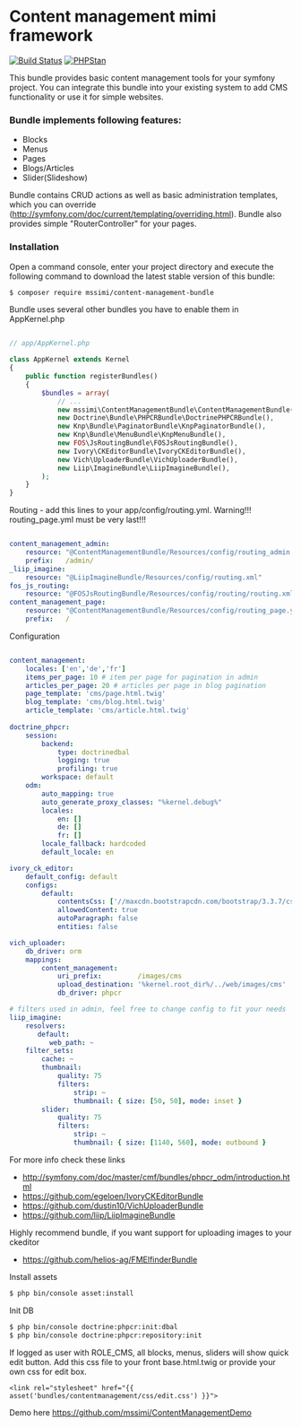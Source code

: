 # Content management mimi framework

[![Build Status](https://travis-ci.org/mssimi/ContentManagementBundle.svg?branch=master)](https://travis-ci.org/mssimi/ContentManagementBundle)
[![PHPStan](https://img.shields.io/badge/PHPStan-enabled-brightgreen.svg?style=flat)](https://github.com/phpstan/phpstan)

This bundle provides basic content management tools for your symfony project. You can integrate this bundle into your existing system to add CMS functionality or use it for simple websites.

###  Bundle implements following features:

* Blocks
* Menus
* Pages
* Blogs/Articles
* Slider(Slideshow)

Bundle contains CRUD actions as well as basic administration templates, which you can override (http://symfony.com/doc/current/templating/overriding.html). Bundle also provides simple "RouterController" for your pages.

### Installation

Open a command console, enter your project directory and execute the following command to download the latest stable version of this bundle:

``` bash
$ composer require mssimi/content-management-bundle
```

Bundle uses several other bundles you have to enable them in AppKernel.php

``` php

// app/AppKernel.php

class AppKernel extends Kernel
{
    public function registerBundles()
    {
        $bundles = array(
            // ...
            new mssimi\ContentManagementBundle\ContentManagementBundle(),
            new Doctrine\Bundle\PHPCRBundle\DoctrinePHPCRBundle(),
            new Knp\Bundle\PaginatorBundle\KnpPaginatorBundle(),
            new Knp\Bundle\MenuBundle\KnpMenuBundle(),
            new FOS\JsRoutingBundle\FOSJsRoutingBundle(),
            new Ivory\CKEditorBundle\IvoryCKEditorBundle(),
            new Vich\UploaderBundle\VichUploaderBundle(),
            new Liip\ImagineBundle\LiipImagineBundle(),
        );
    }
}
```

Routing - add this lines to your app/config/routing.yml. Warning!!! routing_page.yml must be very last!!!

``` yml

content_management_admin:
    resource: "@ContentManagementBundle/Resources/config/routing_admin.yml"
    prefix:   /admin/
_liip_imagine:
    resource: "@LiipImagineBundle/Resources/config/routing.xml"
fos_js_routing:
    resource: "@FOSJsRoutingBundle/Resources/config/routing/routing.xml"
content_management_page:
    resource: "@ContentManagementBundle/Resources/config/routing_page.yml"
    prefix:   /
```

Configuration

``` yml

content_management:
    locales: ['en','de','fr']
    items_per_page: 10 # item per page for pagination in admin
    articles_per_page: 20 # articles per page in blog pagination
    page_template: 'cms/page.html.twig'
    blog_template: 'cms/blog.html.twig'
    article_template: 'cms/article.html.twig'
    
doctrine_phpcr:
    session:
        backend:
            type: doctrinedbal
            logging: true
            profiling: true
        workspace: default
    odm:
        auto_mapping: true
        auto_generate_proxy_classes: "%kernel.debug%"
        locales:
            en: []
            de: []
            fr: []
        locale_fallback: hardcoded
        default_locale: en

ivory_ck_editor:
    default_config: default
    configs:
        default:
            contentsCss: ['//maxcdn.bootstrapcdn.com/bootstrap/3.3.7/css/bootstrap.min.css']
            allowedContent: true
            autoParagraph: false
            entities: false

vich_uploader:
    db_driver: orm
    mappings:
        content_management:
            uri_prefix:         /images/cms
            upload_destination: '%kernel.root_dir%/../web/images/cms'
            db_driver: phpcr

# filters used in admin, feel free to change config to fit your needs
liip_imagine:
    resolvers:
       default:
          web_path: ~
    filter_sets:
        cache: ~
        thumbnail: 
            quality: 75
            filters:
                strip: ~
                thumbnail: { size: [50, 50], mode: inset }
        slider:
            quality: 75
            filters:
                strip: ~
                thumbnail: { size: [1140, 560], mode: outbound }
```

For more info check these links
 
 * http://symfony.com/doc/master/cmf/bundles/phpcr_odm/introduction.html
 * https://github.com/egeloen/IvoryCKEditorBundle
 * https://github.com/dustin10/VichUploaderBundle
 * https://github.com/liip/LiipImagineBundle
 
 Highly recommend bundle, if you want support for uploading images to your ckeditor
 * https://github.com/helios-ag/FMElfinderBundle
 
Install assets
 
``` bash
$ php bin/console asset:install 
```
 
Init DB
 
``` bash
$ php bin/console doctrine:phpcr:init:dbal 
$ php bin/console doctrine:phpcr:repository:init
```

If logged as user with ROLE_CMS, all blocks, menus, sliders will show quick edit button. Add this css file to your front base.html.twig or provide your own css for edit box.

``` twig
<link rel="stylesheet" href="{{ asset('bundles/contentmanagement/css/edit.css') }}">
```

Demo here
https://github.com/mssimi/ContentManagementDemo